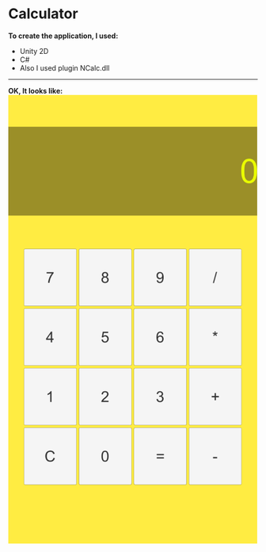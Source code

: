# Calculator
**To create the application, I used:**
- Unity 2D
- C#
- Also I used plugin NCalc.dll
---
**OK, It looks like:**
![Calc2d](https://github.com/namknf/calculator/raw/main/Assets/calc.png)
